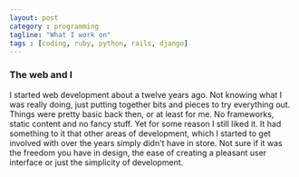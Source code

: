 ```yaml
---
layout: post
category : programming
tagline: "What I work on"
tags : [coding, ruby, python, rails, django]
---
```


### The web and I

I started web development about a twelve years ago. Not knowing what I was really doing, just putting together bits and pieces to try everything out. Things were pretty basic back then, or at least for me. No frameworks, static content and no fancy stuff. Yet for some reason I still liked it. It had something to it that other areas of development, which I started to get involved with over the years simply didn't have in store. Not sure if it was the freedom you have in design, the ease of creating a pleasant user interface or just the simplicity of development.   
<!--more-->

